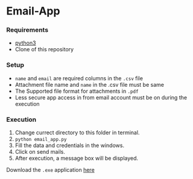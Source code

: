 # Email-App

### Requirements
- [python3](https://www.python.org/downloads/)
- Clone of this repository
### Setup
- `name` and `email` are required columns in the `.csv` file
- Attachment file name and `name` in the .csv file must be same
- The Supported file format for attachments in `.pdf`
- Less secure app access in from email account must be on during the execution 

### Execution
1. Change currect directory to this folder in terminal.
2. `python email_app.py`
3. Fill the data and credentials in the windows.
4. Click on send mails.
5. After execution, a message box will be displayed.

Download the `.exe` application [here]()